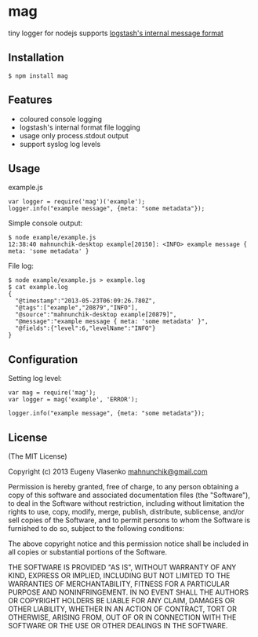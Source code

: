 # mag

tiny logger for nodejs supports [logstash's internal message format](https://github.com/logstash/logstash/wiki/logstash's-internal-message-format)

## Installation

```
$ npm install mag
```

## Features

* coloured console logging
* logstash's internal format file logging
* usage only process.stdout output
* support syslog log levels

## Usage

example.js
```
var logger = require('mag')('example');
logger.info("example message", {meta: "some metadata"});
```

Simple console output:
```
$ node example/example.js 
12:38:40 mahnunchik-desktop example[20150]: <INFO> example message { meta: 'some metadata' }
```

File log:
```
$ node example/example.js > example.log
$ cat example.log 
{
  "@timestamp":"2013-05-23T06:09:26.780Z",
  "@tags":["example","20879","INFO"],
  "@source":"mahnunchik-desktop example[20879]",
  "@message":"example message { meta: 'some metadata' }",
  "@fields":{"level":6,"levelName":"INFO"}
}
```

## Configuration

Setting log level:
```
var mag = require('mag');
var logger = mag('example', 'ERROR');

logger.info("example message", {meta: "some metadata"});
```

## License

(The MIT License)

Copyright (c) 2013 Eugeny Vlasenko <mahnunchik@gmail.com>

Permission is hereby granted, free of charge, to any person obtaining a copy
of this software and associated documentation files (the "Software"), to deal
in the Software without restriction, including without limitation the rights
to use, copy, modify, merge, publish, distribute, sublicense, and/or sell
copies of the Software, and to permit persons to whom the Software is
furnished to do so, subject to the following conditions:

The above copyright notice and this permission notice shall be included in
all copies or substantial portions of the Software.

THE SOFTWARE IS PROVIDED "AS IS", WITHOUT WARRANTY OF ANY KIND, EXPRESS OR
IMPLIED, INCLUDING BUT NOT LIMITED TO THE WARRANTIES OF MERCHANTABILITY,
FITNESS FOR A PARTICULAR PURPOSE AND NONINFRINGEMENT. IN NO EVENT SHALL THE
AUTHORS OR COPYRIGHT HOLDERS BE LIABLE FOR ANY CLAIM, DAMAGES OR OTHER
LIABILITY, WHETHER IN AN ACTION OF CONTRACT, TORT OR OTHERWISE, ARISING FROM,
OUT OF OR IN CONNECTION WITH THE SOFTWARE OR THE USE OR OTHER DEALINGS IN
THE SOFTWARE.

